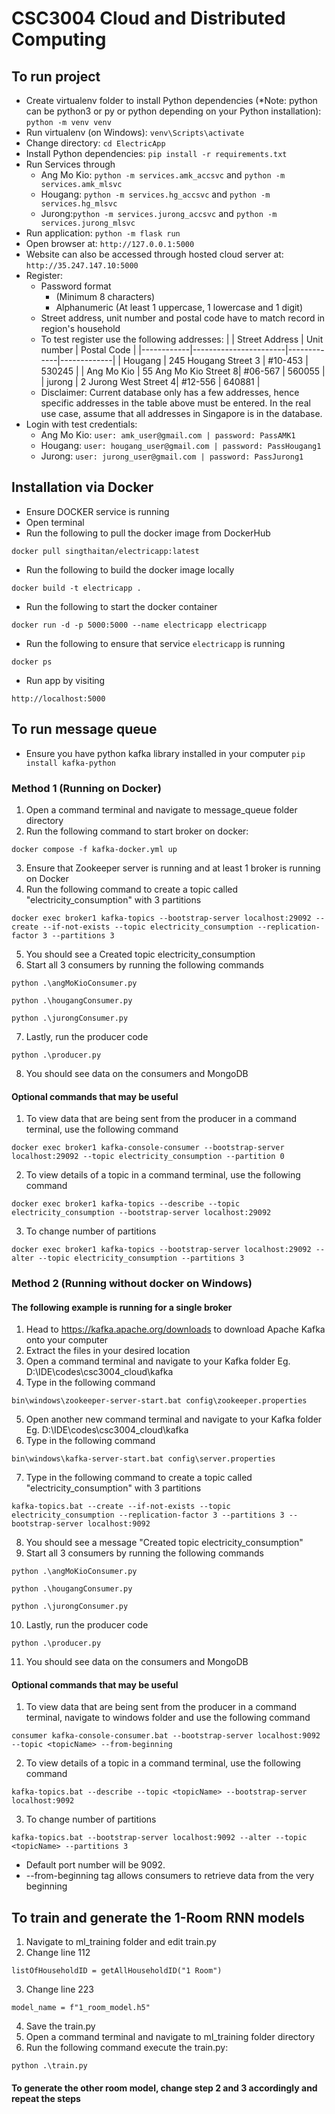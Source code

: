 # CSC3004 Cloud and Distributed Computing

## To run project
- Create virtualenv folder to install Python dependencies (*Note: python can be python3 or py or python depending on your Python installation): ```python -m venv venv```
- Run virtualenv (on Windows): ```venv\Scripts\activate```
- Change directory: ```cd ElectricApp```
- Install Python dependencies: ```pip install -r requirements.txt```
- Run Services through 
    - Ang Mo Kio: ```python -m services.amk_accsvc``` and ```python -m services.amk_mlsvc```
    - Hougang: ```python -m services.hg_accsvc``` and ```python -m services.hg_mlsvc```
    - Jurong:```python -m services.jurong_accsvc``` and ```python -m services.jurong_mlsvc```
- Run application: ```python -m flask run```
- Open browser at: ```http://127.0.0.1:5000```
- Website can also be accessed through hosted cloud server at: ```http://35.247.147.10:5000```
- Register:
    - Password format
        - (Minimum 8 characters)
        - Alphanumeric (At least 1 uppercase, 1 lowercase and 1 digit)
    - Street address, unit number and postal code have to match record in region's household
    - To test register use the following addresses:
      |            | Street Address        | Unit number | Postal Code |
      |------------|-----------------------|-------------|-------------|
      | Hougang    | 245 Hougang Street 3   |   #10-453   |    530245   |
      | Ang Mo Kio | 55 Ang Mo Kio Street 8|   #06-567   |    560055   |
      | jurong     | 2 Jurong West Street 4|   #12-556   |    640881   |
    - Disclaimer: Current database only has a few addresses, hence specific addresses in the table above must be entered. In         the real use case, assume that all addresses in Singapore is in the database.
- Login with test credentials: 
    - Ang Mo Kio: ```user: amk_user@gmail.com | password: PassAMK1```
    - Hougang: ```user: hougang_user@gmail.com | password: PassHougang1```
    - Jurong: ```user: jurong_user@gmail.com | password: PassJurong1```

## Installation via Docker
- Ensure DOCKER service is running
- Open terminal
- Run the following to pull the docker image from DockerHub
```
docker pull singthaitan/electricapp:latest
```
- Run the following to build the docker image locally
```
docker build -t electricapp .
```
- Run the following to start the docker container
``` 
docker run -d -p 5000:5000 --name electricapp electricapp
```
- Run the following to ensure that service ```electricapp``` is running
```
docker ps
``` 
- Run app by visiting 
```
http://localhost:5000
```

## To run message queue
- Ensure you have python kafka library installed in your computer ```pip install kafka-python```
### Method 1 (Running on Docker)
1. Open a command terminal and navigate to message_queue folder directory
2. Run the following command to start broker on docker: 
```
docker compose -f kafka-docker.yml up
```
3. Ensure that Zookeeper server is running and at least 1 broker is running on Docker
4. Run the following command to create a topic called "electricity_consumption" with 3 partitions
```
docker exec broker1 kafka-topics --bootstrap-server localhost:29092 --create --if-not-exists --topic electricity_consumption --replication-factor 3 --partitions 3
```
5. You should see a Created topic electricity_consumption
6. Start all 3 consumers by running the following commands
```
python .\angMoKioConsumer.py
```
```
python .\hougangConsumer.py
```
```
python .\jurongConsumer.py
```
7. Lastly, run the producer code
```
python .\producer.py
```
8. You should see data on the consumers and MongoDB


#### <b>Optional commands that may be useful</b>
1. To view data that are being sent from the producer in a command terminal, use the following command
```
docker exec broker1 kafka-console-consumer --bootstrap-server localhost:29092 --topic electricity_consumption --partition 0
```
2. To view details of a topic in a command terminal, use the following command
```
docker exec broker1 kafka-topics --describe --topic electricity_consumption --bootstrap-server localhost:29092
```
3. To change number of partitions
```
docker exec broker1 kafka-topics --bootstrap-server localhost:29092 --alter --topic electricity_consumption --partitions 3
```

### Method 2 (Running without docker on Windows)
#### The following example is running for a single broker
1. Head to https://kafka.apache.org/downloads to download Apache Kafka onto your computer
2. Extract the files in your desired location
3. Open a command terminal and navigate to your Kafka folder Eg. D:\IDE\codes\csc3004_cloud\kafka
4. Type in the following command
```
bin\windows\zookeeper-server-start.bat config\zookeeper.properties
```
5. Open another new command terminal and navigate to your Kafka folder Eg. D:\IDE\codes\csc3004_cloud\kafka
6. Type in the following command
```
bin\windows\kafka-server-start.bat config\server.properties
```
7. Type in the following command to create a topic called "electricity_consumption" with 3 partitions
```
kafka-topics.bat --create --if-not-exists --topic electricity_consumption --replication-factor 3 --partitions 3 --bootstrap-server localhost:9092
```
8. You should see a message "Created topic electricity_consumption"
9. Start all 3 consumers by running the following commands
```
python .\angMoKioConsumer.py
```
```
python .\hougangConsumer.py
```
```
python .\jurongConsumer.py
```
10. Lastly, run the producer code
```
python .\producer.py
```
11. You should see data on the consumers and MongoDB


#### <b>Optional commands that may be useful</b>
1. To view data that are being sent from the producer in a command terminal, navigate to windows folder and use the following command
```
consumer kafka-console-consumer.bat --bootstrap-server localhost:9092 --topic <topicName> --from-beginning
```
2. To view details of a topic in a command terminal, use the following command
```
kafka-topics.bat --describe --topic <topicName> --bootstrap-server localhost:9092
```
3. To change number of partitions
```
kafka-topics.bat --bootstrap-server localhost:9092 --alter --topic <topicName> --partitions 3
```

* Default port number will be 9092. 
* --from-beginning tag allows consumers to retrieve data from the very beginning

## To train and generate the 1-Room RNN models
1. Navigate to ml_training folder and edit train.py
2. Change line 112 
```
listOfHouseholdID = getAllHouseholdID("1 Room")
```
3. Change line 223 
```
model_name = f"1_room_model.h5"
```
4. Save the train.py
1. Open a command terminal and navigate to ml_training folder directory
2. Run the following command execute the train.py: 
```
python .\train.py
```
#### <b>To generate the other room model, change step 2 and 3 accordingly and repeat the steps</b>
